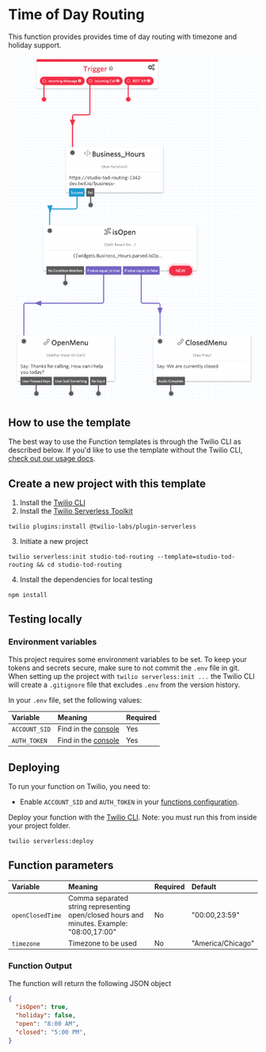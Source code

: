 # Time of Day Routing

This function provides provides time of day routing with timezone and holiday support.

![studio-screenshot.png](./studio_example/studio-screenshot.png)

## How to use the template

The best way to use the Function templates is through the Twilio CLI as described below. If you'd like to use the template without the Twilio CLI, [check out our usage docs](../docs/USING_FUNCTIONS.md).

## Create a new project with this template

1. Install the [Twilio CLI](https://www.twilio.com/docs/twilio-cli/quickstart#install-twilio-cli)
2. Install the [Twilio Serverless Toolkit](https://www.twilio.com/docs/labs/serverless-toolkit/getting-started)

```shell
twilio plugins:install @twilio-labs/plugin-serverless
```

3. Initiate a new project

```
twilio serverless:init studio-tod-routing --template=studio-tod-routing && cd studio-tod-routing
```

4. Install the dependencies for local testing

```shell
npm install
```

## Testing locally

### Environment variables

This project requires some environment variables to be set. To keep your tokens and secrets secure, make sure to not commit the `.env` file in git. When setting up the project with `twilio serverless:init ...` the Twilio CLI will create a `.gitignore` file that excludes `.env` from the version history.

In your `.env` file, set the following values:

| Variable      | Meaning                                               | Required |
| :------------ | :---------------------------------------------------- | :------- |
| `ACCOUNT_SID` | Find in the [console](https://www.twilio.com/console) | Yes      |
| `AUTH_TOKEN`  | Find in the [console](https://www.twilio.com/console) | Yes      |

## Deploying

To run your function on Twilio, you need to:

- Enable `ACCOUNT_SID` and `AUTH_TOKEN` in your [functions configuration](https://www.twilio.com/console/functions/configure).

Deploy your function with the [Twilio CLI](https://www.twilio.com/docs/twilio-cli/quickstart). Note: you must run this from inside your project folder.

```
twilio serverless:deploy
```

## Function parameters

| Variable         | Meaning                                                                                   | Required | Default           |
| :--------------- | :---------------------------------------------------------------------------------------- | :------- | :---------------- |
| `openClosedTime` | Comma separated string representing open/closed hours and minutes. Example: "08:00,17:00" | No       | "00:00,23:59"     |
| `timezone`       | Timezone to be used                                                                       | No       | "America/Chicago" |

### Function Output

The function will return the following JSON object

```JSON
{
  "isOpen": true,
  "holiday": false,
  "open": "8:00 AM",
  "closed": "5:00 PM",
}
```
